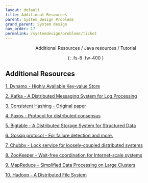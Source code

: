 ```yaml
---
layout: default
title: Additional Resources
parent: System Design Problems
grand_parent: System design
nav_order: 17
permalink: /systemdesign/problems/ticket
---
```

<div align="center" markdown="1">
Additional Resources / Java resources / Tutorial

{: .fs-8 .fw-400 }
</div>

## Additional Resources

[1. Dynamo - Highly Available Key-value Store](https://www.allthingsdistributed.com/2007/10/amazons_dynamo.html)

[2. Kafka - A Distributed Messaging System for Log Processing](http://notes.stephenholiday.com/Kafka.pdf)

[3. Consistent Hashing - Original paper](https://www.akamai.com/our-thinking)

[4. Paxos - Protocol for distributed consensus](https://www.microsoft.com/en-us/research/uploads/prod/2016/12/paxos-simple-Copy.pdf)

[5. Bigtable - A Distributed Storage System for Structured Data](https://research.google/pubs/pub27898/)

[6. Gossip protocol - For failure detection and more.](http://highscalability.com/blog/2011/11/14/using-gossip-protocols-for-failure-detection-monitoring-mess.html)

[7. Chubby - Lock service for loosely-coupled distributed systems](http://static.googleusercontent.com/media/research.google.com/en/us/archive/chubby-osdi06.pdf)

[8. ZooKeeper - Wait-free coordination for Internet-scale systems](https://www.usenix.org/legacy/event/usenix10/tech/full_papers/Hunt.pdf)

[9. MapReduce - Simplified Data Processing on Large Clusters](https://static.googleusercontent.com/media/research.google.com/en//archive/mapreduce-osdi04.pdf)

[10. Hadoop - A Distributed File System](https://storageconference.us/2010/Papers/MSST/Shvachko.pdf)